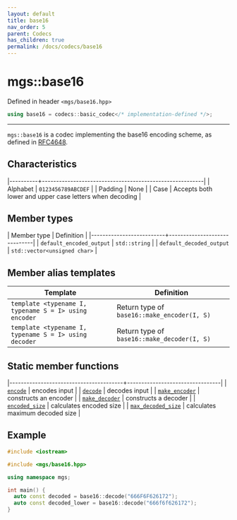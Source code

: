 ```yaml
---
layout: default
title: base16
nav_order: 5
parent: Codecs
has_children: true
permalink: /docs/codecs/base16
---
```


# mgs::base16

Defined in header `<mgs/base16.hpp>`

```cpp
using base16 = codecs::basic_codec</* implementation-defined */>;
```

---

`mgs::base16` is a codec implementing the base16 encoding scheme, as defined in [RFC4648](https://tools.ietf.org/html/rfc4648).

## Characteristics

|----------+---------------------------------------------------------|
| Alphabet | `0123456789ABCDEF`                                      |
| Padding  | None                                                    |
| Case     | Accepts both lower and upper case letters when decoding |

## Member types

| Member type              | Definition                   |
|--------------------------+------------------------------|
| `default_encoded_output` | `std::string`                |
| `default_decoded_output` | `std::vector<unsigned char>` |

## Member alias templates

| Template                                              | Definition                                  |
|-------------------------------------------------------|---------------------------------------------|
| `template <typename I, typename S = I> using encoder` | Return type of `base16::make_encoder(I, S)` |
| `template <typename I, typename S = I> using decoder` | Return type of `base16::make_decoder(I, S)` |

## Static member functions

|----------------------------------------+---------------------------------|
| [`encode`](encode)                     | encodes input                   |
| [`decode`](decode)                     | decodes input                   |
| [`make_encoder`](make_encoder)         | constructs an encoder           |
| [`make_decoder`](make_decoder)         | constructs a decoder            |
| [`encoded_size`](encoded_size)         | calculates encoded size         |
| [`max_decoded_size`](max_decoded_size) | calculates maximum decoded size |

## Example

```cpp
#include <iostream>

#include <mgs/base16.hpp>

using namespace mgs;

int main() {
  auto const decoded = base16::decode("666F6F626172");
  auto const decoded_lower = base16::decode("666f6f626172");
}
```
